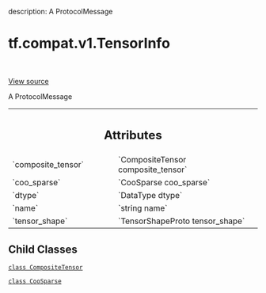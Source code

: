 description: A ProtocolMessage

<div itemscope itemtype="http://developers.google.com/ReferenceObject">
<meta itemprop="name" content="tf.compat.v1.TensorInfo" />
<meta itemprop="path" content="Stable" />
<meta itemprop="property" content="CompositeTensor"/>
<meta itemprop="property" content="CooSparse"/>
</div>

# tf.compat.v1.TensorInfo

<!-- Insert buttons and diff -->

<table class="tfo-notebook-buttons tfo-api nocontent" align="left">

</table>

<a target="_blank" class="external" href="/code/stable/tensorflow/core/protobuf/meta_graph.proto">View source</a>



A ProtocolMessage

<!-- Placeholder for "Used in" -->




<!-- Tabular view -->
 <table class="responsive fixed orange">
<colgroup><col width="214px"><col></colgroup>
<tr><th colspan="2"><h2 class="add-link">Attributes</h2></th></tr>

<tr>
<td>
`composite_tensor`<a id="composite_tensor"></a>
</td>
<td>
`CompositeTensor composite_tensor`
</td>
</tr><tr>
<td>
`coo_sparse`<a id="coo_sparse"></a>
</td>
<td>
`CooSparse coo_sparse`
</td>
</tr><tr>
<td>
`dtype`<a id="dtype"></a>
</td>
<td>
`DataType dtype`
</td>
</tr><tr>
<td>
`name`<a id="name"></a>
</td>
<td>
`string name`
</td>
</tr><tr>
<td>
`tensor_shape`<a id="tensor_shape"></a>
</td>
<td>
`TensorShapeProto tensor_shape`
</td>
</tr>
</table>



## Child Classes
[`class CompositeTensor`](../../../tf/compat/v1/TensorInfo/CompositeTensor.md)

[`class CooSparse`](../../../tf/compat/v1/TensorInfo/CooSparse.md)

